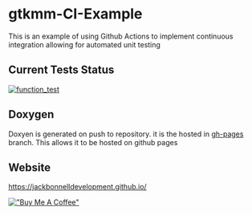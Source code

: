 # gtkmm-CI-Example

This is an example of using Github Actions to implement continuous integration allowing for automated unit testing

## Current Tests Status

[![function_test](https://github.com/JackBonnellDevelopment/gtkmm-CI-Example/actions/workflows/function_test.yml/badge.svg)](https://github.com/JackBonnellDevelopment/gtkmm-CI-Example/actions/workflows/function_test.yml)

## Doxygen

Doxyen is generated on push to repository. it is the hosted in [gh-pages](https://github.com/JackBonnellDevelopment/gtkmm-CI-Example/tree/gh-pages)  branch. This allows it to be hosted on github pages


## Website

https://jackbonnelldevelopment.github.io/

[!["Buy Me A Coffee"](https://www.buymeacoffee.com/assets/img/custom_images/yellow_img.png)](https://www.buymeacoffee.com/JackBonnellDev)
